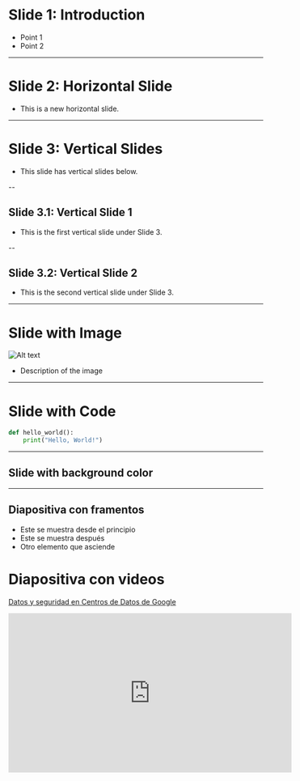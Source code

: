 <!-- https://xieby1.github.io/markdown_revealjs/README.html-->


<!-- .slide: data-background="#000000" -->
# Slide 1: Introduction

- Point 1
- Point 2

---

# Slide 2: Horizontal Slide

- This is a new horizontal slide.

---

# Slide 3: Vertical Slides

- This slide has vertical slides below.

--

## Slide 3.1: Vertical Slide 1

- This is the first vertical slide under Slide 3.

--

## Slide 3.2: Vertical Slide 2

- This is the second vertical slide under Slide 3.

---

# Slide with Image

![Alt text](https://example.com/image.jpg)

- Description of the image

---

# Slide with Code

```python
def hello_world():
    print("Hello, World!")
```

---

<!-- .slide: data-background="#5555BB" -->
## Slide with background color

---

## Diapositiva con framentos

* Este se muestra desde el principio
* Este se muestra después <!-- .element: class="fragment" data-fragment-index="1" -->
* Otro elemento que asciende  <!-- .element: class="fragment"  fade-up -->

# Diapositiva con videos

[Datos y seguridad en Centros de Datos de Google](https://www.google.com/about/datacenters/data-security/)

<iframe width="560" height="315" src="https://www.youtube.com/embed/kd33UVZhnAA?si=OzwRvQ_EcCVhFmR7"" frameborder="0" allowfullscreen></iframe>